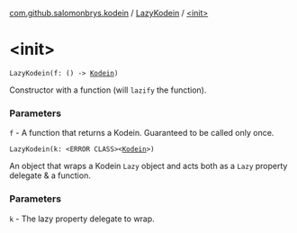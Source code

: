 [com.github.salomonbrys.kodein](../index.md) / [LazyKodein](index.md) / [&lt;init&gt;](.)

# &lt;init&gt;

`LazyKodein(f: () -> `[`Kodein`](../-kodein/index.md)`)`

Constructor with a function (will `lazify` the function).

### Parameters

`f` - A function that returns a Kodein. Guaranteed to be called only once.

`LazyKodein(k: <ERROR CLASS><`[`Kodein`](../-kodein/index.md)`>)`

An object that wraps a Kodein `Lazy` object and acts both as a `Lazy` property delegate &amp; a function.

### Parameters

`k` - The lazy property delegate to wrap.